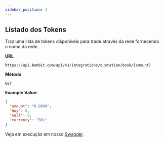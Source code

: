 ```yaml
---
sidebar_position: 4
---
```


## Listado dos Tokens

Traz uma lista de tokens disponíveis para trade através da rede fornecendo o nome da rede.

**URL**
```
https://api.bembit.com/api/v1/integrations/quotation/book/{amount}
``` 

**Método**

```
GET
```

**Example Value:**

```JSON
{
  "amount": "0.0000",
  "buy": 0,
  "sell": 0,
  "currency": "BRL"
}
```

Veja em execução em nosso [Swagger](https://api.bembit.com/docs/#/Quotation/get_quotation_book__amount_).